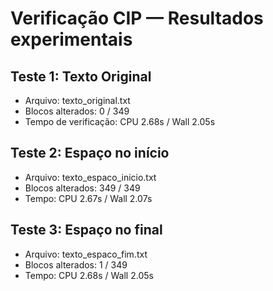 # Verificação CIP — Resultados experimentais

## Teste 1: Texto Original
- Arquivo: texto_original.txt
- Blocos alterados: 0 / 349
- Tempo de verificação: CPU 2.68s / Wall 2.05s

## Teste 2: Espaço no início
- Arquivo: texto_espaco_inicio.txt
- Blocos alterados: 349 / 349
- Tempo: CPU 2.67s / Wall 2.07s

## Teste 3: Espaço no final
- Arquivo: texto_espaco_fim.txt
- Blocos alterados: 1 / 349
- Tempo: CPU 2.68s / Wall 2.05s

